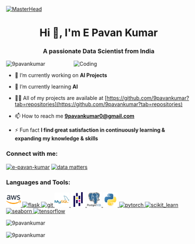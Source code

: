 [![MasterHead](https://media.licdn.com/dms/image/D5616AQF5O8Gx4HYmkA/profile-displaybackgroundimage-shrink_350_1400/0/1710513037335?e=1716422400&v=beta&t=b7KUMoOOcgfRdmo-FRpWkuuzZRKDAr19bwGbGg6tkvw)](https://rishavchanda.io)

<h1 align="center">Hi 👋, I'm E Pavan Kumar</h1>
<h3 align="center">A passionate Data Scientist from India</h3>

<img align="right" alt="Coding" width="320" src="https://yt3.ggpht.com/sUwhr66-j_Ia6te3elE6l0Q6pjWAYIQr1HH0uJvx2FZmeI2kev5Fi0U1AjromG4nnSRCCQ8-GXi29GM=s593-c-fcrop64=1,38420000c7bdffff-nd-v1">



<p align="left"> <img src="https://komarev.com/ghpvc/?username=9pavankumar&label=Profile%20views&color=0e75b6&style=flat" alt="9pavankumar" /> </p>


- 🔭 I’m currently working on **AI Projects**


- 🌱 I’m currently learning **AI**


- 👨‍💻 All of my projects are available at [https://github.com/9pavankumar?tab=repositories](https://github.com/9pavankumar?tab=repositories)


- 📫 How to reach me **9pavankumar0@gmail.com**

- ⚡ Fun fact **I find great satisfaction in continuously learning & expanding my knowledge & skills**

<h3 align="left">Connect with me:</h3>
<p align="left">
<a href="https://linkedin.com/in/e-pavan-kumar" target="blank"><img align="center" src="https://raw.githubusercontent.com/rahuldkjain/github-profile-readme-generator/master/src/images/icons/Social/linked-in-alt.svg" alt="e-pavan-kumar" height="30" width="40" /></a>
<a href="https://www.youtube.com/c/data matters" target="blank"><img align="center" src="https://raw.githubusercontent.com/rahuldkjain/github-profile-readme-generator/master/src/images/icons/Social/youtube.svg" alt="data matters" height="30" width="40" /></a>
</p>

<h3 align="left">Languages and Tools:</h3>
<p align="left"> <a href="https://aws.amazon.com" target="_blank" rel="noreferrer"> <img src="https://raw.githubusercontent.com/devicons/devicon/master/icons/amazonwebservices/amazonwebservices-original-wordmark.svg" alt="aws" width="40" height="40"/> </a> <a href="https://flask.palletsprojects.com/" target="_blank" rel="noreferrer"> <img src="https://www.vectorlogo.zone/logos/pocoo_flask/pocoo_flask-icon.svg" alt="flask" width="40" height="40"/> </a> <a href="https://git-scm.com/" target="_blank" rel="noreferrer"> <img src="https://www.vectorlogo.zone/logos/git-scm/git-scm-icon.svg" alt="git" width="40" height="40"/> </a> <a href="https://www.mysql.com/" target="_blank" rel="noreferrer"> <img src="https://raw.githubusercontent.com/devicons/devicon/master/icons/mysql/mysql-original-wordmark.svg" alt="mysql" width="40" height="40"/> </a> <a href="https://pandas.pydata.org/" target="_blank" rel="noreferrer"> <img src="https://raw.githubusercontent.com/devicons/devicon/2ae2a900d2f041da66e950e4d48052658d850630/icons/pandas/pandas-original.svg" alt="pandas" width="40" height="40"/> </a> <a href="https://www.postgresql.org" target="_blank" rel="noreferrer"> <img src="https://raw.githubusercontent.com/devicons/devicon/master/icons/postgresql/postgresql-original-wordmark.svg" alt="postgresql" width="40" height="40"/> </a> <a href="https://www.python.org" target="_blank" rel="noreferrer"> <img src="https://raw.githubusercontent.com/devicons/devicon/master/icons/python/python-original.svg" alt="python" width="40" height="40"/> </a> <a href="https://pytorch.org/" target="_blank" rel="noreferrer"> <img src="https://www.vectorlogo.zone/logos/pytorch/pytorch-icon.svg" alt="pytorch" width="40" height="40"/> </a> <a href="https://scikit-learn.org/" target="_blank" rel="noreferrer"> <img src="https://upload.wikimedia.org/wikipedia/commons/0/05/Scikit_learn_logo_small.svg" alt="scikit_learn" width="40" height="40"/> </a> <a href="https://seaborn.pydata.org/" target="_blank" rel="noreferrer"> <img src="https://seaborn.pydata.org/_images/logo-mark-lightbg.svg" alt="seaborn" width="40" height="40"/> </a> <a href="https://www.tensorflow.org" target="_blank" rel="noreferrer"> <img src="https://www.vectorlogo.zone/logos/tensorflow/tensorflow-icon.svg" alt="tensorflow" width="40" height="40"/> </a> </p>

<p><img align="center" src="https://github-readme-stats.vercel.app/api/top-langs?username=9pavankumar&show_icons=true&locale=en&layout=compact" alt="9pavankumar" /></p>

<p><img align="center" src="https://github-readme-streak-stats.herokuapp.com/?user=9pavankumar&" alt="9pavankumar" /></p>

